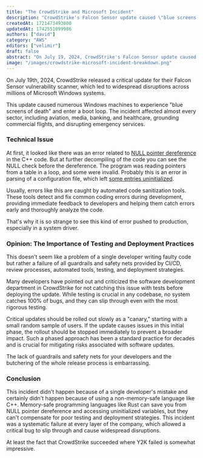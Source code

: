 ```yaml
---
title: "The CrowdStrike and Microsoft Incident"
description: "CrowdStrike's Falcon Sensor update caused \"blue screens of death\" on millions of Windows systems."
createdAt: 1721473493000
updatedAt: 1742551099986
authors: ["david"]
category: "AWS"
editors: ["velimir"]
draft: false
abstract: "On July 19, 2024, CrowdStrike's Falcon Sensor update caused widespread disruptions on millions of Windows systems, leading to \"blue screens of death\" and boot loops. The issue, an erorr in the C++ code of a system driver, impacted aviation, media, banking, and healthcare sectors, grounding flights and disrupting emergency services. This incident highlights a failure in CrowdStrike's development and deployment processes, as such errors should be caught by automated code sanitization tools. It underscores the importance of rigorous testing, CI/CD practices, and phased rollouts to prevent widespread disruptions in critical systems. Robust testing and deployment strategies are essential, even with memory-safe programming languages."
image: "/images/crowdstrike-microsoft-incident-breakdown.png"
---
```



On July 19th, 2024, CrowdStrike released a critical update for their Falcon Sensor vulnerability scanner, which led to widespread disruptions across millions of Microsoft Windows systems.

This update caused numerous Windows machines to experience "blue screens of death" and enter a boot loop. The incident affected almost every sector, including aviation, media, banking, and healthcare, grounding commercial flights, and disrupting emergency services.

### Technical Issue

At first, it looked like there was an error related to [NULL pointer dereference](https://cwe.mitre.org/data/definitions/476.html) in the C++ code. But at further decompiling of the code you can see the NULL check before the dereference. The program was reading pointers from a table in a loop, and some were invalid. Probably this is an error in parsing of a configuration file, which left [some entries uninitialized](https://cwe.mitre.org/data/definitions/824.html).

Usually, errors like this are caught by automated code sanitization tools. These tools detect and fix common coding errors during development, providing immediate feedback to developers and helping them catch errors early and thoroughly analyze the code.

That's why it is so strange to see this kind of error pushed to production, especially in a system driver.

### Opinion: The Importance of Testing and Deployment Practices

This doesn't seem like a problem of a single developer writing faulty code but rather a failure of all guardrails and safety nets provided by CI/CD, review processes, automated tools, testing, and deployment strategies.

Many developers have pointed out and criticized the software development department in CrowdStrike for not catching this issue with tests before deploying the update. While testing is crucial in any codebase, no system catches 100% of bugs, and they can slip through even with the most rigorous testing.

Critical updates should be rolled out slowly as a "canary," starting with a small random sample of users. If the update causes issues in this initial phase, the rollout should be stopped immediately to prevent a broader impact. Such a phased approach has been a standard practice for decades and is crucial for mitigating risks associated with software updates.

The lack of guardrails and safety nets for your developers and the butchering of the whole release process is embarrassing.

### Conclusion

This incident didn't happen because of a single developer's mistake and certainly didn't happen because of using a non-memory-safe language like C++. Memory-safe programming languages like Rust can save you from NULL pointer dereference and accessing uninitialized variables, but they can't compensate for poor testing and deployment strategies. This incident was a systematic failure at every layer of the company, which allowed a critical bug to slip through and cause widespread disruptions.

At least the fact that CrowdStrike succeeded where Y2K failed is somewhat impressive.
